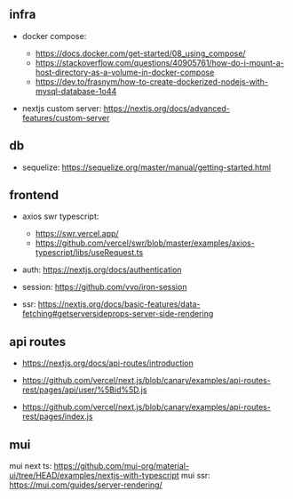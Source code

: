 ## infra

- docker compose:

  - https://docs.docker.com/get-started/08_using_compose/
  - https://stackoverflow.com/questions/40905761/how-do-i-mount-a-host-directory-as-a-volume-in-docker-compose
  - https://dev.to/frasnym/how-to-create-dockerized-nodejs-with-mysql-database-1o44

- nextjs custom server: https://nextjs.org/docs/advanced-features/custom-server

## db

- sequelize: https://sequelize.org/master/manual/getting-started.html

## frontend

- axios swr typescript:

  - https://swr.vercel.app/
  - https://github.com/vercel/swr/blob/master/examples/axios-typescript/libs/useRequest.ts

- auth: https://nextjs.org/docs/authentication

- session: https://github.com/vvo/iron-session

- ssr: https://nextjs.org/docs/basic-features/data-fetching#getserversideprops-server-side-rendering

## api routes

- https://nextjs.org/docs/api-routes/introduction

- https://github.com/vercel/next.js/blob/canary/examples/api-routes-rest/pages/api/user/%5Bid%5D.js

- https://github.com/vercel/next.js/blob/canary/examples/api-routes-rest/pages/index.js

## mui

mui next ts: https://github.com/mui-org/material-ui/tree/HEAD/examples/nextjs-with-typescript
mui ssr: https://mui.com/guides/server-rendering/
